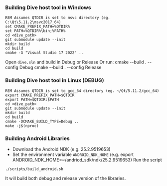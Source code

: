 ### Building Dive host tool in Windows
```
REM Assumes QTDIR is set to msvc directory (eg. C:\Qt\5.11.2\msvc2017_64)
set CMAKE_PREFIX_PATH=%QTDIR%
set PATH=%QTDIR%\bin;%PATH%
cd <dive_path>
git submodule update --init
mkdir build
cd build
cmake -G "Visual Studio 17 2022" ..
```
Open `dive.sln` and build in Debug or Release
Or run:
cmake --build . --config Debug
cmake --build . --config Release

### Building Dive host tool in Linux (DEBUG)
```
REM Assumes QTDIR is set to gcc_64 directory (eg. ~/Qt/5.11.2/gcc_64)
export CMAKE_PREFIX_PATH=$QTDIR
export PATH=$QTDIR:$PATH
cd <dive_path>
git submodule update --init
mkdir build
cd build
cmake -DCMAKE_BUILD_TYPE=Debug ..
make -j$(nproc)
```

### Building Android Libraries

- Download the Android NDK (e.g. 25.2.9519653)
- Set the environment variable `ANDROID_NDK_HOME` (e.g. export ANDROID_NDK_HOME=~/andriod_sdk/ndk/25.2.9519653)
Run the script 

```
./scripts/build_android.sh
```

It will build both debug and release version of the libraries.


